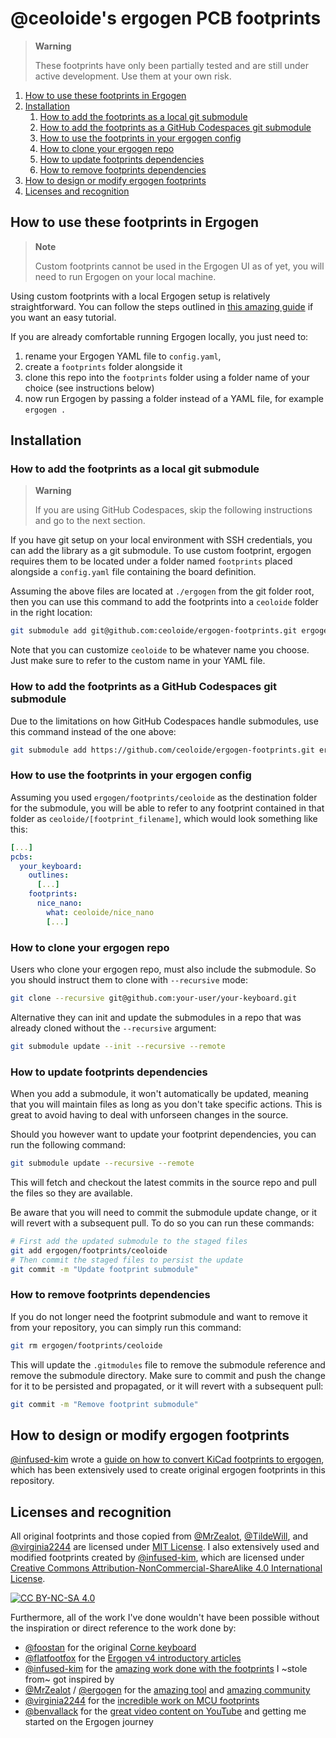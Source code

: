 # @ceoloide's ergogen PCB footprints

> **Warning**
>
> These footprints have only been partially tested and are still under active development. Use them at your own risk.

1. [How to use these footprints in Ergogen](#how-to-use-these-footprints-in-ergogen)
1. [Installation](#installation)
    1. [How to add the footprints as a local git submodule](#how-to-add-the-footprints-as-a-local-git-submodule)
    1. [How to add the footprints as a GitHub Codespaces git submodule](#how-to-add-the-footprints-as-a-github-codespaces-git-submodule)
    1. [How to use the footprints in your ergogen config](#how-to-use-the-footprints-in-your-ergogen-config)
    1. [How to clone your ergogen repo](#how-to-clone-your-ergogen-repo)
    1. [How to update footprints dependencies](#how-to-update-footprints-dependencies)
    1. [How to remove footprints dependencies](#how-to-remove-footprints-dependencies)
1. [How to design or modify ergogen footprints](#how-to-design-or-modify-ergogen-footprints)
1. [Licenses and recognition](#licenses-and-recognition)

## How to use these footprints in Ergogen

> **Note**
>
> Custom footprints cannot be used in the Ergogen UI as of yet, you will need to run Ergogen on your local machine.

Using custom footprints with a local Ergogen setup is relatively straightforward. You can follow the steps outlined in [this amazing guide](https://flatfootfox.com/ergogen-part4-footprints-cases/) if you want an easy tutorial.

If you are already comfortable running Ergogen locally, you just need to:

1. rename your Ergogen YAML file to `config.yaml`,
1. create a `footprints` folder alongside it
1. clone this repo into the `footprints` folder using a folder name of your choice (see instructions below)
1. now run Ergogen by passing a folder instead of a YAML file, for example `ergogen .`

## Installation

### How to add the footprints as a local git submodule

> **Warning**
>
> If you are using GitHub Codespaces, skip the following instructions and go to the next section.

If you have git setup on your local environment with SSH credentials, you can add the library as a
git submodule. To use custom footprint, ergogen requires them to be located under a folder named
`footprints` placed alongside a `config.yaml` file containing the board definition.

Assuming the above files are located at `./ergogen` from the git folder root, then you can use this
command to add the footprints into a `ceoloide` folder in the right location:

```bash
git submodule add git@github.com:ceoloide/ergogen-footprints.git ergogen/footprints/ceoloide
```

Note that you can customize `ceoloide` to be whatever name you choose. Just make sure to refer to the custom
name in your YAML file.

### How to add the footprints as a GitHub Codespaces git submodule

Due to the limitations on how GitHub Codespaces handle submodules, use this command instead of the one above:

```bash
git submodule add https://github.com/ceoloide/ergogen-footprints.git ergogen/footprints/ceoloide
```

### How to use the footprints in your ergogen config

Assuming you used `ergogen/footprints/ceoloide` as the destination folder for the submodule, you will be able
to refer to any footprint contained in that folder as `ceoloide/[footprint_filename]`, which would look something like this:

```yaml
[...]
pcbs:
  your_keyboard:
    outlines:
      [...]
    footprints:
      nice_nano:
        what: ceoloide/nice_nano
        [...]
```

### How to clone your ergogen repo

Users who clone your ergogen repo, must also include the submodule. So you should instruct them to clone with `--recursive` mode:

```bash
git clone --recursive git@github.com:your-user/your-keyboard.git
```

Alternative they can init and update the submodules in a repo that was already cloned without the `--recursive` argument:

```bash
git submodule update --init --recursive --remote
```

### How to update footprints dependencies

When you add a submodule, it won't automatically be updated, meaning that you will maintain files as long as you don't take specific actions. This is great to avoid having to deal with unforseen changes in the source.

Should you however want to update your footprint dependencies, you can run the following command:

```bash
git submodule update --recursive --remote
```

This will fetch and checkout the latest commits in the source repo and pull the files so they are available.

Be aware that you will need to commit the submodule update change, or it will revert with a subsequent pull. To do so you can run these commands:

```bash
# First add the updated submodule to the staged files
git add ergogen/footprints/ceoloide
# Then commit the staged files to persist the update
git commit -m "Update footprint submodule"
```

### How to remove footprints dependencies

If you do not longer need the footprint submodule and want to remove it from your repository, you can simply run this command:

```bash
git rm ergogen/footprints/ceoloide
```

This will update the `.gitmodules` file to remove the submodule reference and remove the submodule directory. Make sure to commit and push the
change for it to be persisted and propagated, or it will revert with a subsequent pull:

```bash
git commit -m "Remove footprint submodule"
```

## How to design or modify ergogen footprints

[@infused-kim](https://github.com/infused-kim) wrote a [guide on how to convert KiCad footprints to ergogen](https://www.notion.so/nilnil/Convert-Kicad-Footprint-to-Ergogen-8340ce87ad554c69af4e3f92bc9a0898?pvs=4), which
has been extensively used to create original ergogen footprints in this repository.

## Licenses and recognition

All original footprints and those copied from [@MrZealot](https://github.com/mrzealot), [@TildeWill](https://github.com/tildewill), and [@virginia2244](https://github.com/virginia2244) are licensed under [MIT License][mit]. I also extensively used and modified footprints created by [@infused-kim](https://github.com/infused-kim), which are licensed under [Creative Commons Attribution-NonCommercial-ShareAlike 4.0 International License][cc-by-nc-sa].

[![CC BY-NC-SA 4.0][cc-by-nc-sa-image]][cc-by-nc-sa]

Furthermore, all of the work I've done wouldn't have been possible without the inspiration or direct reference to the work done by:

- [@foostan](https://github.com/foostan) for the original [Corne keyboard](https://github.com/foostan/crkbd)
- [@flatfootfox](https://github.com/flatfootfox) for the [Ergogen v4 introductory articles](https://flatfootfox.com/ergogen-introduction/)
- [@infused-kim](https://github.com/infused-kim) for the [amazing work done with the footprints](https://github.com/infused-kim/kb_ergogen_fp) I ~stole from~ got inspired by
- [@MrZealot](https://github.com/mrzealot) / [@ergogen](https://github.com/ergogen) for the [amazing tool](https://github.com/ergogen/ergogen) and [amazing community](https://discord.gg/Tj2TUaUW)
- [@virginia2244](https://github.com/virginia2244) for the [incredible work on MCU footprints](https://github.com/Virginia2244/ergogen_footprints)
- [@benvallack](https://github.com/benvallack) for the [great video content on YouTube](https://www.youtube.com/watch?v=UKfeJrRIcxw) and getting me started on the Ergogen journey

[mit]: https://opensource.org/license/mit/
[cc-by-nc-sa]: http://creativecommons.org/licenses/by-nc-sa/4.0/
[cc-by-nc-sa-image]: https://licensebuttons.net/l/by-nc-sa/4.0/88x31.png
